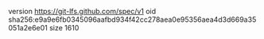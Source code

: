 version https://git-lfs.github.com/spec/v1
oid sha256:e9a9e6fb0345096aafbd934f42cc278aea0e95356aea4d3d669a35051a2e6e01
size 1610
